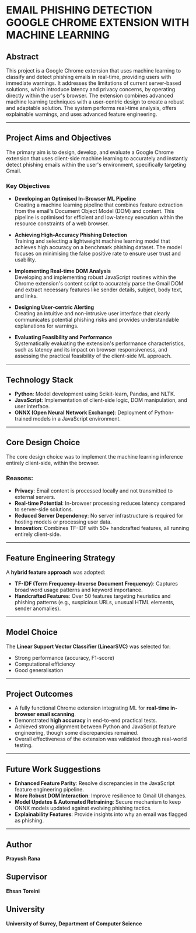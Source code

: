 # EMAIL PHISHING DETECTION GOOGLE CHROME EXTENSION WITH MACHINE LEARNING

## Abstract
This project is a Google Chrome extension that uses machine learning to classify and detect phishing emails in real-time, providing users with immediate warnings. It addresses the limitations of current server-based solutions, which introduce latency and privacy concerns, by operating directly within the user's browser. The extension combines advanced machine learning techniques with a user-centric design to create a robust and adaptable solution. The system performs real-time analysis, offers explainable warnings, and uses advanced feature engineering.

---

## Project Aims and Objectives
The primary aim is to design, develop, and evaluate a Google Chrome extension that uses client-side machine learning to accurately and instantly detect phishing emails within the user's environment, specifically targeting Gmail.

### Key Objectives
- **Developing an Optimised In-Browser ML Pipeline**  
  Creating a machine learning pipeline that combines feature extraction from the email's Document Object Model (DOM) and content. This pipeline is optimised for efficient and low-latency execution within the resource constraints of a web browser.

- **Achieving High-Accuracy Phishing Detection**  
  Training and selecting a lightweight machine learning model that achieves high accuracy on a benchmark phishing dataset. The model focuses on minimising the false positive rate to ensure user trust and usability.

- **Implementing Real-time DOM Analysis**  
  Developing and implementing robust JavaScript routines within the Chrome extension's content script to accurately parse the Gmail DOM and extract necessary features like sender details, subject, body text, and links.

- **Designing User-centric Alerting**  
  Creating an intuitive and non-intrusive user interface that clearly communicates potential phishing risks and provides understandable explanations for warnings.

- **Evaluating Feasibility and Performance**  
  Systematically evaluating the extension's performance characteristics, such as latency and its impact on browser responsiveness, and assessing the practical feasibility of the client-side ML approach.

---

## Technology Stack
- **Python**: Model development using Scikit-learn, Pandas, and NLTK.  
- **JavaScript**: Implementation of client-side logic, DOM manipulation, and user interface.  
- **ONNX (Open Neural Network Exchange)**: Deployment of Python-trained models in a JavaScript environment.

---

## Core Design Choice
The core design choice was to implement the machine learning inference entirely client-side, within the browser.  

### Reasons:
- **Privacy**: Email content is processed locally and not transmitted to external servers.  
- **Real-time Potential**: In-browser processing reduces latency compared to server-side solutions.  
- **Reduced Server Dependency**: No server infrastructure is required for hosting models or processing user data.  
- **Innovation**: Combines TF-IDF with 50+ handcrafted features, all running entirely client-side.

---

## Feature Engineering Strategy
A **hybrid feature approach** was adopted:

- **TF-IDF (Term Frequency–Inverse Document Frequency)**: Captures broad word usage patterns and keyword importance.  
- **Handcrafted Features**: Over 50 features targeting heuristics and phishing patterns (e.g., suspicious URLs, unusual HTML elements, sender anomalies).

---

## Model Choice
The **Linear Support Vector Classifier (LinearSVC)** was selected for:
- Strong performance (accuracy, F1-score)  
- Computational efficiency  
- Good generalisation  

---

## Project Outcomes
- A fully functional Chrome extension integrating ML for **real-time in-browser email scanning**.  
- Demonstrated **high accuracy** in end-to-end practical tests.  
- Achieved strong alignment between Python and JavaScript feature engineering, though some discrepancies remained.  
- Overall effectiveness of the extension was validated through real-world testing.  

---

## Future Work Suggestions
- **Enhanced Feature Parity**: Resolve discrepancies in the JavaScript feature engineering pipeline.  
- **More Robust DOM Interaction**: Improve resilience to Gmail UI changes.  
- **Model Updates & Automated Retraining**: Secure mechanism to keep ONNX models updated against evolving phishing tactics.  
- **Explainability Features**: Provide insights into why an email was flagged as phishing.  

---

## Author
**Prayush Rana**

## Supervisor
**Ehsan Toreini**

## University
**University of Surrey, Department of Computer Science**
